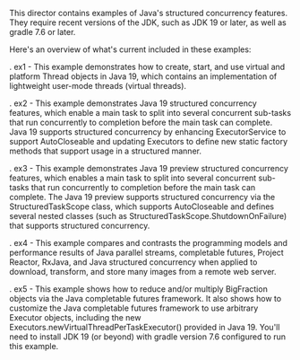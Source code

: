 This director contains examples of Java's structured concurrency
features.  They require recent versions of the JDK, such as JDK 19 or
later, as well as gradle 7.6 or later.

Here's an overview of what's current included in these examples:

. ex1 - This example demonstrates how to create, start, and use
         virtual and platform Thread objects in Java 19, which
         contains an implementation of lightweight user-mode threads
         (virtual threads).

. ex2 - This example demonstrates Java 19 structured concurrency
        features, which enable a main task to split into several
        concurrent sub-tasks that run concurrently to completion
        before the main task can complete.  Java 19 supports
        structured concurrency by enhancing ExecutorService to support
        AutoCloseable and updating Executors to define new static
        factory methods that support usage in a structured manner.

. ex3 - This example demonstrates Java 19 preview structured
        concurrency features, which enables a main task to split into
        several concurrent sub-tasks that run concurrently to
        completion before the main task can complete.  The Java 19
        preview supports structured concurrency via the
        StructuredTaskScope class, which supports AutoCloseable and
        defines several nested classes (such as
        StructuredTaskScope.ShutdownOnFailure) that supports
        structured concurrency.

. ex4 - This example compares and contrasts the programming models and
        performance results of Java parallel streams, completable
        futures, Project Reactor, RxJava, and Java structured
        concurrency when applied to download, transform, and store
        many images from a remote web server.

. ex5 - This example shows how to reduce and/or multiply BigFraction
        objects via the Java completable futures framework.  It also
        shows how to customize the Java completable futures framework
        to use arbitrary Executor objects, including the new
        Executors.newVirtualThreadPerTaskExecutor() provided in Java
        19.  You'll need to install JDK 19 (or beyond) with gradle
        version 7.6 configured to run this example.
